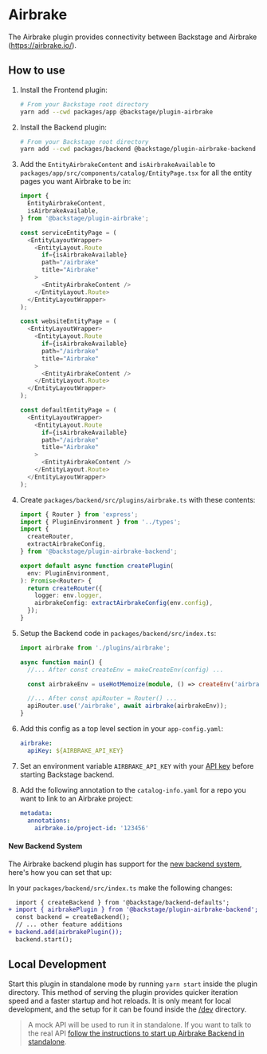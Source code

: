 # Airbrake

The Airbrake plugin provides connectivity between Backstage and Airbrake (https://airbrake.io/).

## How to use

1. Install the Frontend plugin:

   ```bash
   # From your Backstage root directory
   yarn add --cwd packages/app @backstage/plugin-airbrake
   ```

2. Install the Backend plugin:

   ```bash
   # From your Backstage root directory
   yarn add --cwd packages/backend @backstage/plugin-airbrake-backend
   ```

3. Add the `EntityAirbrakeContent` and `isAirbrakeAvailable` to `packages/app/src/components/catalog/EntityPage.tsx` for all the entity pages you want Airbrake to be in:

   ```typescript jsx
   import {
     EntityAirbrakeContent,
     isAirbrakeAvailable,
   } from '@backstage/plugin-airbrake';

   const serviceEntityPage = (
     <EntityLayoutWrapper>
       <EntityLayout.Route
         if={isAirbrakeAvailable}
         path="/airbrake"
         title="Airbrake"
       >
         <EntityAirbrakeContent />
       </EntityLayout.Route>
     </EntityLayoutWrapper>
   );

   const websiteEntityPage = (
     <EntityLayoutWrapper>
       <EntityLayout.Route
         if={isAirbrakeAvailable}
         path="/airbrake"
         title="Airbrake"
       >
         <EntityAirbrakeContent />
       </EntityLayout.Route>
     </EntityLayoutWrapper>
   );

   const defaultEntityPage = (
     <EntityLayoutWrapper>
       <EntityLayout.Route
         if={isAirbrakeAvailable}
         path="/airbrake"
         title="Airbrake"
       >
         <EntityAirbrakeContent />
       </EntityLayout.Route>
     </EntityLayoutWrapper>
   );
   ```

4. Create `packages/backend/src/plugins/airbrake.ts` with these contents:

   ```typescript
   import { Router } from 'express';
   import { PluginEnvironment } from '../types';
   import {
     createRouter,
     extractAirbrakeConfig,
   } from '@backstage/plugin-airbrake-backend';

   export default async function createPlugin(
     env: PluginEnvironment,
   ): Promise<Router> {
     return createRouter({
       logger: env.logger,
       airbrakeConfig: extractAirbrakeConfig(env.config),
     });
   }
   ```

5. Setup the Backend code in `packages/backend/src/index.ts`:

   ```typescript
   import airbrake from './plugins/airbrake';

   async function main() {
     //... After const createEnv = makeCreateEnv(config) ...

     const airbrakeEnv = useHotMemoize(module, () => createEnv('airbrake'));

     //... After const apiRouter = Router() ...
     apiRouter.use('/airbrake', await airbrake(airbrakeEnv));
   }
   ```

6. Add this config as a top level section in your `app-config.yaml`:

   ```yaml
   airbrake:
     apiKey: ${AIRBRAKE_API_KEY}
   ```

7. Set an environment variable `AIRBRAKE_API_KEY` with your [API key](https://airbrake.io/docs/api/#authentication)
   before starting Backstage backend.

8. Add the following annotation to the `catalog-info.yaml` for a repo you want to link to an Airbrake project:

   ```yaml
   metadata:
     annotations:
       airbrake.io/project-id: '123456'
   ```

#### New Backend System

The Airbrake backend plugin has support for the [new backend system](https://backstage.io/docs/backend-system/), here's how you can set that up:

In your `packages/backend/src/index.ts` make the following changes:

```diff
  import { createBackend } from '@backstage/backend-defaults';
+ import { airbrakePlugin } from '@backstage/plugin-airbrake-backend';
  const backend = createBackend();
  // ... other feature additions
+ backend.add(airbrakePlugin());
  backend.start();
```

## Local Development

Start this plugin in standalone mode by running `yarn start` inside the plugin directory. This method of serving the plugin provides quicker
iteration speed and a faster startup and hot reloads. It is only meant for local development, and the setup for it can
be found inside the [/dev](./dev) directory.

> A mock API will be used to run it in standalone. If you want to talk to the real API [follow the instructions to start up Airbrake Backend in standalone](../airbrake-backend/README.md#local-development).

